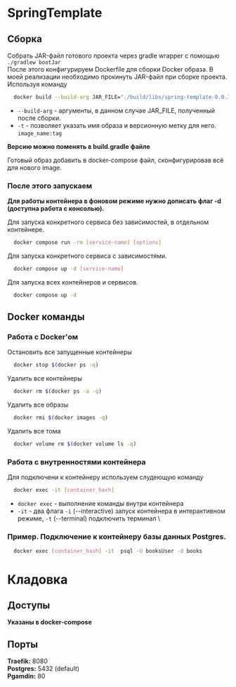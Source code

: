# SpringTemplate

## Сборка
Собрать JAR-файл готового проекта через gradle wrapper с помощью `./gradlew bootJar` \
После этого конфигурируем Dockerfile для сборки Docker образа.
В моей реализации необходимо прокинуть JAR-файл при сборке проекта. \
Используя команду
```bash
  docker build --build-arg JAR_FILE="./build/libs/spring-template-0.0.1-SNAPSHOT.jar" -t  spring-template:0.0.1 .
  ```
- `--build-arg` - аргументы, в данном случае JAR_FILE, полученный после сборки.
- `-t` - позволяет указать имя образа и версионную метку для него. `image_name:tag`

<strong>Версию можно поменять в build.gradle файле</strong>

Готовый образ добавить в docker-compose файл, сконфигурировав всё для нового image.

### После этого запускаем

<strong>Для работы контейнера в фоновом режиме нужно дописать флаг -d (доступна работа с консолью).</strong>

Для запуска конкретного сервиса без зависимостей, в отдельном контейнере.
```bash
  docker compose run -rm [service-name] [options]
  ```
Для запуска конкретного сервиса с зависимостями.
```bash
  docker compose up -d [service-name]
  ```
Для запуска всех контейнеров и сервисов.
```bash
  docker compose up -d
  ```

## Docker команды
### Работа с Docker'ом

Остановить все запущенные контейнеры
```bash
  docker stop $(docker ps -q)
  ```
Удалить все контейнеры
```bash
  docker rm $(docker ps -a -q)
  ```
Удалить все образы
```bash
  docker rmi $(docker images -q)
  ```
Удалить все тома
```bash
  docker volume rm $(docker volume ls -q)
  ```

### Работа с внутренностями контейнера
Для подключени к контейнеру используем слудеющую команду
```bash
  docker exec -it [container_hash]
  ```
- `docker exec` - выполнение команды внутри контейнера
- `-it` - два флага `-i` (--interactive) запуск контейнера в интерактивном режиме, `-t` (--terminal) подключить терминал \

### Пример. Подключение к контейнеру базы данных Postgres.
```bash
  docker exec [container_hash] -it  psql -U booksUser -d books
  ```

# Кладовка

## Доступы
<strong>Указаны в docker-compose</strong>

## Порты
<strong>Traefik:</strong> 8080 \
<strong>Postgres:</strong> 5432 (default) \
<strong>Pgamdin:</strong> 80
